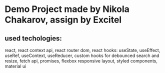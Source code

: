 # Demo Project made by Nikola Chakarov, assign by Excitel

## used techologies:
react,
react context api,
react router dom,
react hooks: useState, useEffect, useRef, useContext, useReducer,
custom hooks for debounced search and resize,
fetch api,
promises,
flexbox responsive layout,
styled components,
material ui